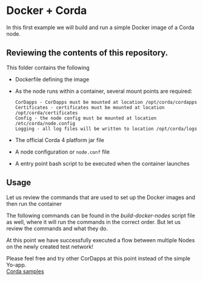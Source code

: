 # Docker + Corda

In this first example we will build and run a simple Docker image of a Corda node.

## Reviewing the contents of this repository.

This folder contains the following


* Dockerfile defining the image
* As the node runs within a container, several mount points are required:

      CorDapps - CorDapps must be mounted at location /opt/corda/cordapps
      Certificates - certificates must be mounted at location /opt/corda/certificates
      Config - the node config must be mounted at location /etc/corda/node.config
      Logging - all log files will be written to location /opt/corda/logs


* The official Corda 4 platform jar file
* A node configuration or `node.conf` file
* A entry point bash script to be executed when the container launches

## Usage  
Let us review the commands that are used to set up the Docker images and then run the container 

The following commands can be found in the *build-docker-nodes* script file as well, where it will run the commands in the correct order. But let us review the commands and what they do.  


At this point we have successfully executed a flow between multiple Nodes on the newly created test network!  

Please feel free and try other CorDapps at this point instead of the simple Yo-app.  
[Corda samples](https://github.com/corda/samples)

